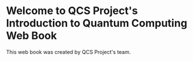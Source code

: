 # Welcome to QCS Project's Introduction to Quantum Computing Web Book

This web book was created by QCS Project's team.

```{tableofcontents}
```
